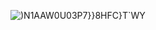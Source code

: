 ![)N1AAW0U03P7}}8HFC}T`WY](https://user-images.githubusercontent.com/17957399/234766486-78ca1ce6-5df6-4704-b85d-2de675ef32e3.jpg)
